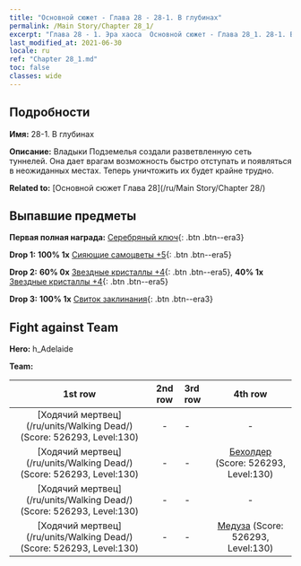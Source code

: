 ```yaml
---
title: "Основной сюжет - Глава 28 - 28-1. В глубинах"
permalink: /Main Story/Chapter 28_1/
excerpt: "Глава 28 - 1. Эра хаоса  Основной сюжет - Глава 28_1. 28-1. В глубинах"
last_modified_at: 2021-06-30
locale: ru
ref: "Chapter 28_1.md"
toc: false
classes: wide
---
```


## Подробности

 **Имя:** 28-1. В глубинах

 **Описание:** Владыки Подземелья создали разветвленную сеть туннелей. Она дает врагам возможность быстро отступать и появляться в неожиданных местах. Теперь уничтожить их будет крайне трудно.

 **Related to:** [Основной сюжет Глава 28](/ru/Main Story/Chapter 28/)

## Выпавшие предметы

 **Первая полная награда:** [Серебряный ключ](/ItemsRU/con_693/){: .btn .btn--era3}

 **Drop 1:** **100% 1x** [Сияющие самоцветы +5](/ItemsRU/mat_100/){: .btn .btn--era5}

 **Drop 2:** **60% 0x** [Звездные кристаллы +4](/ItemsRU/mat_94/){: .btn .btn--era5}, **40% 1x** [Звездные кристаллы +4](/ItemsRU/mat_94/){: .btn .btn--era5}

 **Drop 3:** **100% 1x** [Свиток заклинания](/ItemsRU/con_694/){: .btn .btn--era3}


## Fight against Team
 **Hero:** h_Adelaide

 **Team:**


  | 1st row | 2nd row | 3rd row | 4th row |
  |:----:|:----:|:----|:----:|
  | [Ходячий мертвец](/ru/units/Walking Dead/) (Score: 526293, Level:130)  | - | - | - |
  | [Ходячий мертвец](/ru/units/Walking Dead/) (Score: 526293, Level:130)  | - | - | [Бехолдер](/ru/units/Beholder/) (Score: 526293, Level:130)  |
  | [Ходячий мертвец](/ru/units/Walking Dead/) (Score: 526293, Level:130)  | - | - | - |
  | [Ходячий мертвец](/ru/units/Walking Dead/) (Score: 526293, Level:130)  | - | - | [Медуза](/ru/units/Medusa/) (Score: 526293, Level:130)  |


